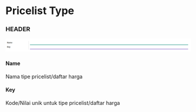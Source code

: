 # Pricelist Type

### <a name="bagian-header">HEADER</a>

![](../img/pricelist-type/form.png)

#### <a name="field-name">Name</a>

Nama tipe pricelist/daftar harga

#### <a name="field-key">Key</a>

Kode/Nilai unik untuk tipe pricelist/daftar harga

